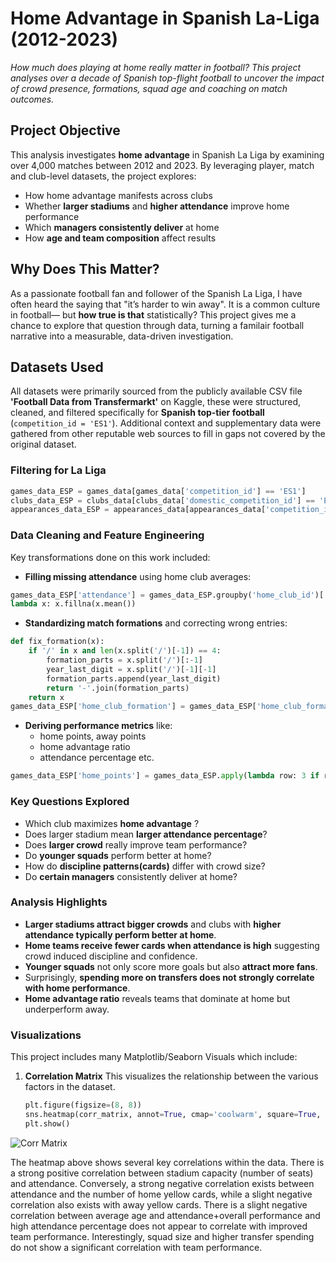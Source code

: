 # Home Advantage in Spanish La-Liga (2012-2023)
*How much does playing at home really matter in football? This project analyses over a decade of Spanish top-flight football to uncover the impact of crowd presence, formations, squad age and coaching on match outcomes.*

## Project Objective
This analysis investigates **home advantage** in Spanish La Liga by examining over 4,000 matches between 2012 and 2023. By leveraging player, match and club-level datasets, the project explores:

- How home advantage manifests across clubs
- Whether **larger stadiums** and **higher attendance** improve home performance
- Which **managers consistently deliver** at home
- How **age and team composition** affect results

## Why Does This Matter?

As a passionate football fan and follower of the Spanish La Liga, I have often heard the saying that "it’s harder to win away". It is a common culture in football— but **how true is that** statistically? This project gives me a chance to explore that question through data, turning a familair football narrative into a measurable, data-driven investigation.

## Datasets Used

All datasets were primarily sourced from the publicly available CSV file **'Football Data from Transfermarkt'** on Kaggle, these were structured, cleaned, and filtered specifically for **Spanish top-tier football** (`competition_id = 'ES1'`). Additional context and supplementary data were gathered from other reputable web sources to fill in gaps not covered by the original dataset.

### Filtering for La Liga
```python
games_data_ESP = games_data[games_data['competition_id'] == 'ES1']
clubs_data_ESP = clubs_data[clubs_data['domestic_competition_id'] == 'ES1']
appearances_data_ESP = appearances_data[appearances_data['competition_id'] == 'ES1']
```

### Data Cleaning and Feature Engineering

Key transformations done on this work included:

- **Filling missing attendance**
using home club averages:
```python
games_data_ESP['attendance'] = games_data_ESP.groupby('home_club_id')['attendance'].transform(
lambda x: x.fillna(x.mean())
```
- **Standardizing match formations** and correcting wrong entries:
```python
def fix_formation(x):
    if '/' in x and len(x.split('/')[-1]) == 4:  
        formation_parts = x.split('/')[:-1] 
        year_last_digit = x.split('/')[-1][-1] 
        formation_parts.append(year_last_digit)
        return '-'.join(formation_parts)
    return x
games_data_ESP['home_club_formation'] = games_data_ESP['home_club_formation'].apply(fix_formation)
```
- **Deriving performance metrics** like:
  - home points, away points
  - home advantage ratio
  - attendance percentage etc.
```python
games_data_ESP['home_points'] = games_data_ESP.apply(lambda row: 3 if row['home_club_goals'] > row['away_club_goals'] else 1 if row['home_club_goals'] == row['away_club_goals'] else 0, axis=1)
```
### Key Questions Explored
- Which club maximizes **home advantage** ?
- Does larger stadium mean **larger attendance percentage**?
- Does **larger crowd** really improve team performance?
- Do **younger squads** perform better at home?
- How do **discipline patterns(cards)** differ with crowd size?
- Do **certain managers** consistently deliver at home?

### Analysis Highlights
- **Larger stadiums attract bigger crowds** and clubs with **higher attendance typically perform better at home**.
- **Home teams receive fewer cards when attendance is high** suggesting crowd induced discipline and confidence.
- **Younger squads** not only score more goals but also **attract more fans**.
- Surprisingly, **spending more on transfers does not strongly correlate with home performance**.
- **Home advantage ratio** reveals teams that dominate at home but underperform away.

### Visualizations
This project includes many Matplotlib/Seaborn Visuals which include:
1. **Correlation Matrix**
   This visualizes the relationship between the various factors in the dataset.
   ```python
   plt.figure(figsize=(8, 8))
   sns.heatmap(corr_matrix, annot=True, cmap='coolwarm', square=True, fmt='.2f', linewidths=0.5)
   plt.show()
   ```
![Corr Matrix](https://github.com/user-attachments/assets/06549ef3-a32a-4ccc-a828-9a6fa10da0ff)


The heatmap above shows several key correlations within the data. There is a strong positive correlation between stadium capacity (number of seats) and attendance. Conversely, a strong negative correlation exists between attendance and the number of home yellow cards, while a slight negative correlation also exists with away yellow cards. There is a slight negative correlation between average age and attendance+overall performance and high attendance percentage does not appear to correlate with improved team performance. Interestingly, squad size and higher transfer spending do not show a significant correlation with team performance. 

